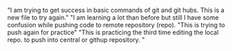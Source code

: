 "I am trying to get success in basic commands of git and git hubs. This is a new file to try again."
"I am learning a lot than before but still I have some confusion while pushing code to remote repository (repo).
"This is trying to push again for practice"
"This is practicing the third time editing the local repo. to push into central or githup repository. "
